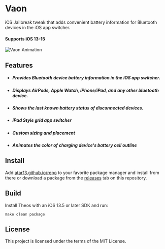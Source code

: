 # Vaon
iOS Jailbreak tweak that adds convenient battery information for Bluetooth devices in the iOS app switcher.
#### Supports iOS 13-15

 ![Vaon Animation](./assets/Vaon_animation.gif)

## Features
- ##### Provides Bluetooth device battery information in the iOS app switcher. 
- ##### Displays AirPods, Apple Watch, iPhone/iPad, and any other bluetooth device. 
- ##### Shows the last known battery status of disconnected devices.    
- ##### iPad Style grid app switcher
- ##### Custom sizing and placement
- ##### Animates the color of charging device's battery cell outline

## Install
 
Add [atar13.github.io/repo](https:/atar13.github.io/repo) to your favorite package manager and install from there or download a package from the [releases](https://github.com/atar13/Vaon/releases) tab on this repository. 

## Build
Install Theos with an iOS 13.5 or later SDK and run: 

 ```make clean package```

## License

This project is licensed under the terms of the MIT License. 
